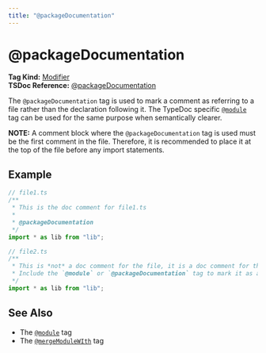 ```yaml
---
title: "@packageDocumentation"
---
```


# @packageDocumentation

**Tag Kind:** [Modifier](../tags.md#modifier-tags) <br>
**TSDoc Reference:** [@packageDocumentation](https://tsdoc.org/pages/tags/packageDocumentation/)

The `@packageDocumentation` tag is used to mark a comment as referring to a file rather than the declaration following it.
The TypeDoc specific [`@module`](module.md) tag can be used for the same purpose when semantically clearer.

**NOTE:** A comment block where the `@packageDocumentation` tag is used must be the first comment in the file.
Therefore, it is recommended to place it at the top of the file before any import statements.

## Example

```ts
// file1.ts
/**
 * This is the doc comment for file1.ts
 *
 * @packageDocumentation
 */
import * as lib from "lib";

// file2.ts
/**
 * This is *not* a doc comment for the file, it is a doc comment for the import.
 * Include the `@module` or `@packageDocumentation` tag to mark it as a file comment.
 */
import * as lib from "lib";
```

## See Also

-   The [`@module`](module.md) tag
-   The [`@mergeModuleWIth`](mergeModuleWith.md) tag

